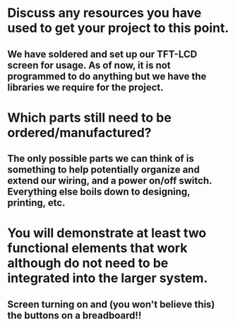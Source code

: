 # Discuss any resources you have used to get your project to this point. 

## We have soldered and set up our TFT-LCD screen for usage. As of now, it is not programmed to do anything but we have the libraries we require for the project. 

# Which parts still need to be ordered/manufactured? 

## The only possible parts we can think of is something to help potentially organize and extend our wiring, and a power on/off switch. Everything else boils down to designing, printing, etc.

# You will demonstrate at least two functional elements that work although do not need to be integrated into the larger system.

## Screen turning on and (you won't believe this) the buttons on a breadboard!!
